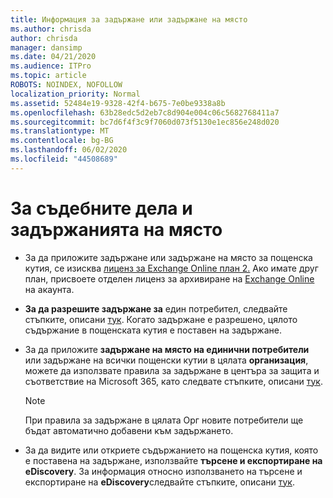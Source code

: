 ```yaml
---
title: Информация за задържане или задържане на място
ms.author: chrisda
author: chrisda
manager: dansimp
ms.date: 04/21/2020
ms.audience: ITPro
ms.topic: article
ROBOTS: NOINDEX, NOFOLLOW
localization_priority: Normal
ms.assetid: 52484e19-9328-42f4-b675-7e0be9338a8b
ms.openlocfilehash: 63b28edc5d2eb7c8d904e004c06c5682768411a7
ms.sourcegitcommit: bc7d6f4f3c9f7060d073f5130e1ec856e248d020
ms.translationtype: MT
ms.contentlocale: bg-BG
ms.lasthandoff: 06/02/2020
ms.locfileid: "44508689"
---
```

# <a name="about-litigation-holds-and-in-place-holds"></a>За съдебните дела и задържанията на място

- За да приложите задържане или задържане на място за пощенска кутия, се изисква [лиценз за Exchange Online план 2.](https://docs.microsoft.com/office365/servicedescriptions/office-365-platform-service-description/office-365-plan-options) Ако имате друг план, присвоете отделен лиценз за архивиране на [Exchange Online](https://docs.microsoft.com/office365/servicedescriptions/exchange-online-archiving-service-description/exchange-online-archiving-service-description) на акаунта. 
    
- **За да разрешите задържане за** един потребител, следвайте стъпките, описани [тук](https://docs.microsoft.com/office365/SecurityCompliance/place-a-mailbox-on-litigation-hold). Когато задържане е разрешено, цялото съдържание в пощенската кутия е поставен на задържане.
    
- За да приложите **задържане на място на единични потребители** или задържане на всички пощенски кутии в цялата **организация**, можете да използвате правила за задържане в центъра за защита и съответствие на Microsoft 365, като следвате стъпките, описани [тук]( https://docs.microsoft.com/microsoft-365/compliance/retention-policies).
    
    > [!NOTE]
    > При правила за задържане в цялата Орг новите потребители ще бъдат автоматично добавени към задържането. 
  
- За да видите или откриете съдържанието на пощенска кутия, която е поставена на задържане, използвайте **търсене и експортиране на eDiscovery**. За информация относно използването на търсене и експортиране на **eDiscovery**следвайте стъпките, описани [тук](https://docs.microsoft.com/microsoft-365/compliance/export-search-results).
    

